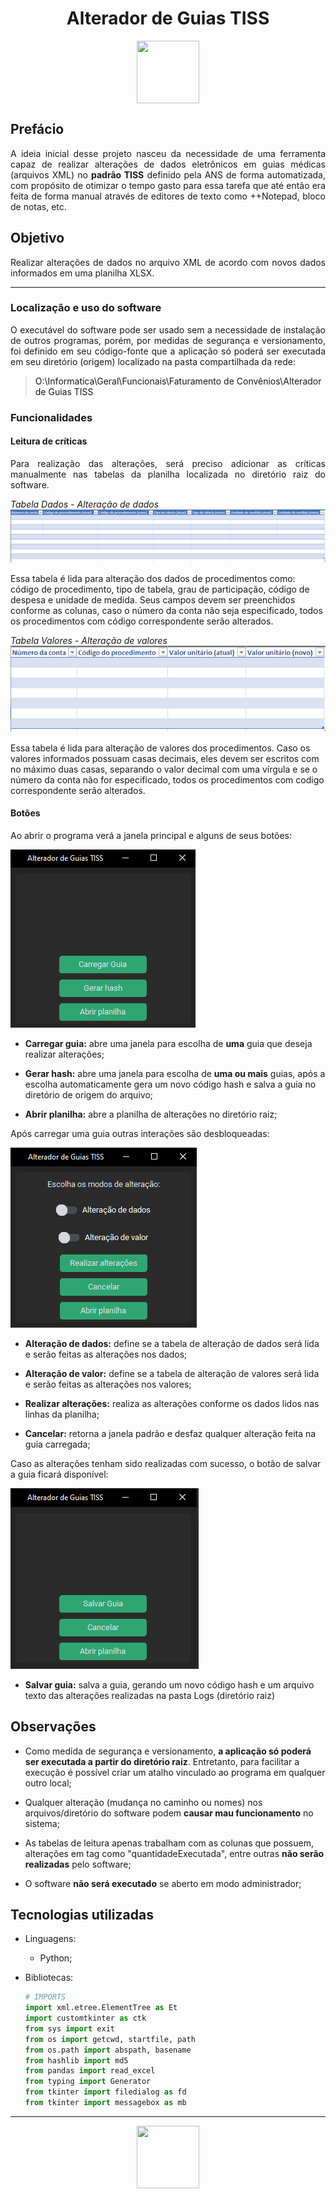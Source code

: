 <h1 align="center">Alterador de Guias TISS</h1>

<div align="center">
<img align="center" height="100px" width="100px" src="Resources/icon.ico">
 </div>

## Prefácio

<p align="justify">A ideia inicial desse projeto nasceu da necessidade de uma ferramenta capaz de realizar alterações de 
dados eletrônicos em guias médicas (arquivos XML) no <b>padrão TISS</b> definido pela ANS de forma automatizada, com propósito 
de otimizar o tempo gasto para essa tarefa que até então era feita de forma manual através de editores de texto como 
++Notepad, bloco de notas, etc.</p>

## Objetivo

<p align="justify">Realizar alterações de dados no arquivo XML de acordo com novos dados informados em uma planilha XLSX.</p>

---

### Localização e uso do software

<p align="justify">O executável do software pode ser usado sem a necessidade de instalação  de outros programas, porém, por medidas de 
segurança e versionamento, foi definido em seu código-fonte que a aplicação só poderá ser executada em seu 
diretório (origem) localizado na pasta compartilhada da rede:</p>

><a>O:\Informatica\Geral\Funcionais\Faturamento de Convênios\Alterador de Guias TISS</a>

### Funcionalidades

#### Leitura de críticas

<p align="justify">Para realização das alterações, será preciso adicionar as críticas manualmente nas tabelas da planilha localizada no diretório 
raiz do software.</p>

_Tabela Dados - Alteração de dados_
<img src="Resources\Screenshots\plan_data.png">

Essa tabela é lida para alteração dos dados de procedimentos como: código de procedimento, tipo de tabela, grau 
de participação, código de despesa e unidade de medida. Seus campos devem ser preenchidos conforme as colunas,
caso o número da conta não seja especificado, todos os procedimentos com código correspondente serão alterados.

_Tabela Valores - Alteração de valores_<br>
<img src="Resources\Screenshots\plan_value.png">

Essa tabela é lida para alteração de valores dos procedimentos. Caso os valores informados possuam casas decimais,
eles devem ser escritos com no máximo duas casas, separando o valor decimal com uma vírgula e se 
o número da conta não for especificado, todos os procedimentos com codigo correspondente serão alterados.

#### Botões

Ao abrir o programa verá a janela principal e alguns de seus botões:

<img src="Resources\Screenshots\janela_principal.png">

- **Carregar guia:** abre uma janela para escolha de <b>uma</b> guia que deseja realizar alterações;
  

- **Gerar hash:** abre uma janela para escolha de <b>uma ou mais</b> guias, após a escolha 
automaticamente gera um novo código hash e salva a guia no diretório de origem do arquivo;


- **Abrir planilha:** abre a planilha de alterações no diretório raiz;


Após carregar uma guia outras interações são desbloqueadas:


<img src="Resources\Screenshots\depois_de_escolher_guia.png">


- **Alteração de dados:** define se a tabela de alteração de dados será lida e serão feitas as alterações nos dados;
    

- **Alteração de valor:** define se a tabela de alteração de valores será lida e serão feitas as alterações nos valores;


- **Realizar alterações:** realiza as alterações conforme os dados lidos nas linhas da planilha;


- **Cancelar:** retorna a janela padrão e desfaz qualquer alteração feita na guia carregada;


Caso as alterações tenham sido realizadas com sucesso, o botão de salvar a guia ficará disponível:

<img src="Resources\Screenshots\salvar_guia_depois_das_alteracoes.png">

- **Salvar guia:** salva a guia, gerando um novo código hash e um arquivo texto das alterações realizadas
na pasta Logs (diretório raiz)

## Observações

- Como medida de segurança e versionamento, **a aplicação só poderá ser executada a partir do diretório raiz**.
Entretanto, para facilitar a execução é possível criar um atalho vinculado ao programa em qualquer outro local;


- Qualquer alteração (mudança no caminho ou nomes) nos arquivos/diretório do software podem **causar mau funcionamento**
no sistema;


- As tabelas de leitura apenas trabalham com as colunas que possuem, alterações em tag como "quantidadeExecutada", entre outras
**não serão realizadas** pelo software;


- O software **não será executado** se aberto em modo administrador;

## Tecnologias utilizadas

- Linguagens:
    - Python;
  

- Bibliotecas:

  ````Python
  # IMPORTS
  import xml.etree.ElementTree as Et
  import customtkinter as ctk
  from sys import exit
  from os import getcwd, startfile, path
  from os.path import abspath, basename
  from hashlib import md5
  from pandas import read_excel
  from typing import Generator
  from tkinter import filedialog as fd
  from tkinter import messagebox as mb
  ````
  
---

<div align="center">
  <img height="100" width="100" align="center" src="https://upload.wikimedia.org/wikipedia/commons/thumb/c/c3/Python-logo-notext.svg/1869px-Python-logo-notext.svg.png"></img>
</div>